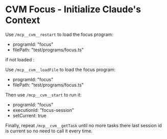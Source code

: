 # CVM Focus - Initialize Claude's Context

Use `/mcp__cvm__restart` to load the focus program:
- programId: "focus"
- filePath: "test/programs/focus.ts"

if not loaded :

Use `/mcp__cvm__loadFile` to load the focus program:
- programId: "focus"
- filePath: "test/programs/focus.ts"

Then use `/mcp__cvm__start` to run it:
- programId: "focus"
- executionId: "focus-session"
- setCurrent: true

Finally, repeat  `/mcp__cvm__getTask` until no more tasks there last session id is current so no need to call it every time. 